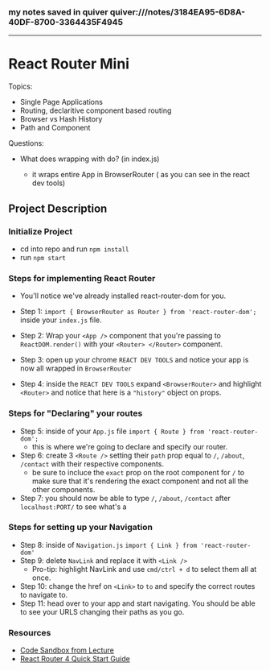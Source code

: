 ### my notes saved in quiver quiver:///notes/3184EA95-6D8A-40DF-8700-3364435F4945

***

# React Router Mini

Topics:
  * Single Page Applications
  * Routing, declaritive component based routing
  * Browser vs Hash History
  * Path and Component

Questions:
 * What does wrapping <App /> with <Router> </Router> do? (in index.js)
    - it wraps entire App in BrowserRouter ( as you can see in the react dev tools)

## Project Description

### Initialize Project
* cd into repo and run `npm install`
* run `npm start`

### Steps for implementing React Router

* You'll notice we've already installed react-router-dom for you.

* Step 1: `import { BrowserRouter as Router } from 'react-router-dom';` inside your `index.js` file.

* Step 2: Wrap your `<App />` component that you're passing to `ReactDOM.render()` with your `<Router> </Router>` component.

* Step 3: open up your chrome `REACT DEV TOOLS` and notice your app is now all wrapped in `BrowserRouter`

* Step 4: inside the `REACT DEV TOOLS` expand `<BrowserRouter>` and highlight `<Router>` and notice that here is a `"history"` object on props.

### Steps for "Declaring" your routes

* Step 5: inside of your `App.js` file `import { Route } from 'react-router-dom';`
  - this is where we're going to declare and specify our router.
* Step 6: create 3 `<Route />` setting their `path` prop equal to `/`, `/about`, `/contact` with their respective components.
  - be sure to incluce the `exact` prop on the root component for `/` to make sure that it's rendering the exact component and not all the other components.
* Step 7: you should now be able to type `/`, `/about`, `/contact` after `localhost:PORT/` to see what's a

### Steps for setting up your Navigation

* Step 8: inside of `Navigation.js` `import { Link } from 'react-router-dom'`
* Step 9: delete `NavLink` and replace it with `<Link />`
  - Pro-tip: highlight NavLink and use `cmd/ctrl + d` to select them all at once.
* Step 10: change the href on `<Link>` to `to` and specify the correct routes to navigate to.
* Step 11: head over to your app and start navigating. You should be able to see your URLS changing their paths as you go.

### Resources

* [Code Sandbox from Lecture](https://codesandbox.io/s/n58oqgwmP)
* [React Router 4 Quick Start Guide](https://reacttraining.com/react-router/web/guides/quick-start)
